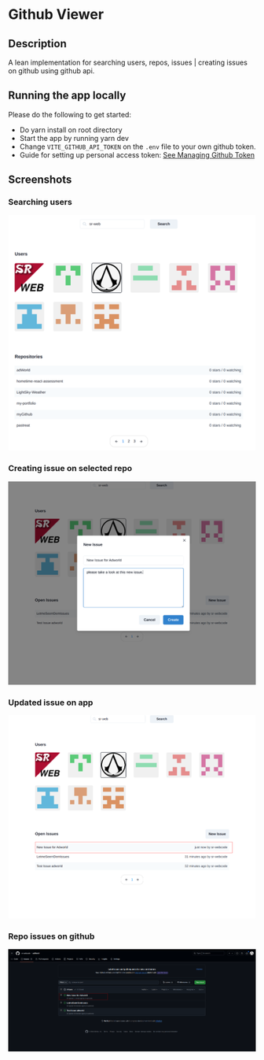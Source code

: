 # Github Viewer

## Description
A lean implementation for searching users, repos, issues | creating issues on github using github api.

## Running the app locally

Please do the following to get started:

- Do yarn install on root directory
- Start the app by running yarn dev
- Change `VITE_GITHUB_API_TOKEN` on the `.env` file to your own github token. 
- Guide for setting up personal access token: [See Managing Github Token](https://docs.github.com/en/authentication/keeping-your-account-and-data-secure/managing-your-personal-access-tokens)

## Screenshots
### Searching users
![alt text](image.png)

### Creating issue on selected repo
![alt text](image-1.png)

### Updated issue on app
![alt text](image-2.png)

### Repo issues on github
![alt text](image-3.png)



